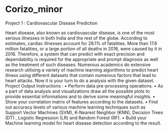 # Corizo_minor
Project 1 : Cardiovascular Disease Prediction

Heart disease, also known as cardiovascular disease, is one of the most serious illnesses in both India and the rest of the globe. According to estimates, cardiac illnesses account for 28.1% of fatalities. More than 17.6 million fatalities, or a large portion of all deaths in 2016, were caused by it in 2016. Therefore, a system that can predict with exact precision and dependability is required for the appropriate and prompt diagnosis as well as the treatment of such diseases. Numerous academics do extensive research utilising a variety of machine learning algorithms to predict heart illness using different datasets that contain numerous factors that lead to heart attacks. Now it is your turn to do a analysis with the given dataset.
Project Output Instructions :
•	Perform data pre-processing operations.
•	As a part of data analysis and visualizations draw all the possible plots to provide essential informations and to derive some meaningful insights.
•	Show your correlation matrix of features according to the datasets.
•	Find out accuracy levels of various machine learning techniques such as Support Vector Machines (SVM), K-Nearest Neighbor (KNN), Decision Trees (DT) , Logistic Regression (LR) and Random Forest (RF).
•	Build your Machine learning model for heart disease detection according to the result.
